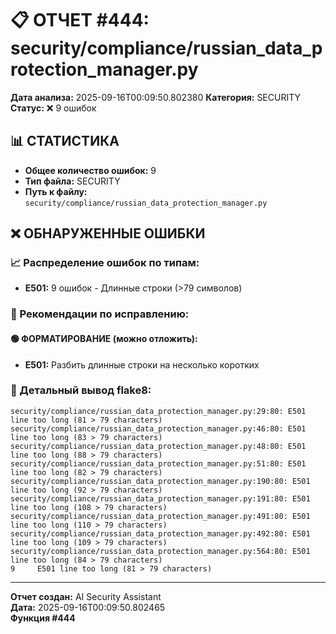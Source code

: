 # 📋 ОТЧЕТ #444: security/compliance/russian_data_protection_manager.py

**Дата анализа:** 2025-09-16T00:09:50.802380
**Категория:** SECURITY
**Статус:** ❌ 9 ошибок

## 📊 СТАТИСТИКА

- **Общее количество ошибок:** 9
- **Тип файла:** SECURITY
- **Путь к файлу:** `security/compliance/russian_data_protection_manager.py`

## ❌ ОБНАРУЖЕННЫЕ ОШИБКИ

### 📈 Распределение ошибок по типам:

- **E501:** 9 ошибок - Длинные строки (>79 символов)

### 🎯 Рекомендации по исправлению:

#### 🟢 ФОРМАТИРОВАНИЕ (можно отложить):
- **E501:** Разбить длинные строки на несколько коротких

### 📝 Детальный вывод flake8:

```
security/compliance/russian_data_protection_manager.py:29:80: E501 line too long (81 > 79 characters)
security/compliance/russian_data_protection_manager.py:46:80: E501 line too long (83 > 79 characters)
security/compliance/russian_data_protection_manager.py:48:80: E501 line too long (88 > 79 characters)
security/compliance/russian_data_protection_manager.py:51:80: E501 line too long (82 > 79 characters)
security/compliance/russian_data_protection_manager.py:190:80: E501 line too long (92 > 79 characters)
security/compliance/russian_data_protection_manager.py:191:80: E501 line too long (108 > 79 characters)
security/compliance/russian_data_protection_manager.py:491:80: E501 line too long (110 > 79 characters)
security/compliance/russian_data_protection_manager.py:492:80: E501 line too long (109 > 79 characters)
security/compliance/russian_data_protection_manager.py:564:80: E501 line too long (84 > 79 characters)
9     E501 line too long (81 > 79 characters)

```

---
**Отчет создан:** AI Security Assistant  
**Дата:** 2025-09-16T00:09:50.802465  
**Функция #444**

